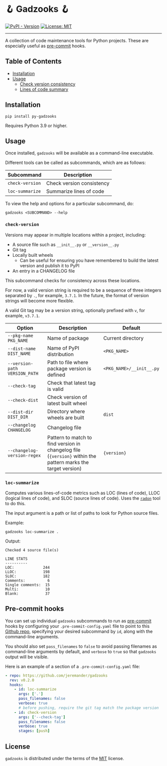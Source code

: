 # 🪝 Gadzooks 🪝

[![PyPI - Version](https://img.shields.io/pypi/v/py-gadzooks)](https://pypi.org/project/py-gadzooks)
[![License: MIT](https://img.shields.io/badge/License-MIT-yellow.svg)](https://raw.githubusercontent.com/jeremander/gadzooks/main/LICENSE)

<!-- [![PyPI - Python Version](https://img.shields.io/pypi/pyversions/gadzooks.svg)](https://pypi.org/project/gadzooks) -->

-----

A collection of code maintenance tools for Python projects. These are especially useful as [pre-commit](https://pre-commit.com) hooks.

## Table of Contents

- [Installation](#installation)
- [Usage](#usage)
    - [Check version consistency](#check-version)
    - [Lines of code summary](#loc-summarize)

## Installation

```text
pip install py-gadzooks
```

Requires Python 3.9 or higher.

## Usage

Once installed, `gadzooks` will be available as a command-line executable.

Different tools can be called as subcommands, which are as follows:

| Subcommand | Description |
| ---------- | ----------- |
| `check-version` | Check version consistency |
| `loc-summarize` | Summarize lines of code |

To view the help and options for a particular subcommand, do:

```text
gadzooks <SUBCOMMAND> --help
```

### `check-version`

Versions may appear in multiple locations within a project, including:

- A source file such as `__init__.py` or `__version__.py`
- Git tag
- Locally built wheels
    - Can be useful for ensuring you have remembered to build the latest version and publish it to PyPI
- An entry in a CHANGELOG file

This subcommand checks for consistency across these locations.

For now, a valid version string is required to be a sequence of three integers separated by `.`, for example, `3.7.1`. In the future, the format of version strings will become more flexible.

A valid Git tag may be a version string, optionally prefixed with `v`, for example, `v3.7.1`.

| Option | Description | Default |
| ------ | ----------- | ------- |
| `--pkg-name PKG_NAME` | Name of package | Current directory |
| `--dist-name DIST_NAME` | Name of PyPI distribution | `<PKG_NAME>` |
| `--version-path VERSION_PATH` | Path to file where package version is defined | `<PKG_NAME>/__init__.py` |
| `--check-tag` | Check that latest tag is valid | |
| `--check-dist` | Check version of latest built wheel | |
| `--dist-dir DIST_DIR` | Directory where wheels are built | `dist` |
| `--changelog CHANGELOG` | Changelog file | |
| `--changelog-version-regex` | Pattern to match to find version in changelog file (`{version}` within the pattern marks the target version) | `{version}` |

### `loc-summarize`

Computes various lines-of-code metrics such as LOC (lines of code), LLOC (logical lines of code), and SLOC (source lines of code). Uses the [`radon`](https://radon.readthedocs.io/en/latest/) tool to do this.

The input argument is a path or list of paths to look for Python source files.

Example:

```text
gadzooks loc-summarize .
```

Output:

```text
Checked 4 source file(s)

LINE STATS
----------
LOC:             244
LLOC:            198
SLOC:            182
Comments:          6
Single comments:  15
Multi:            10
Blank:            37
```

## Pre-commit hooks

You can set up individual `gadzooks` subcommands to run as [pre-commit](https://pre-commit.com) hooks by configuring your `.pre-commit-config.yaml` file to point to this [Github repo](https://github.com/jeremander/gadzooks), specifying your desired subcommand by `id`, along with the command-line arguments.

You should also set `pass_filenames` to `false` to avoid passing filenames as command-line arguments by default, and `verbose` to `true` so that `gadzooks` output will be visible.

Here is an example of a section of a `.pre-commit-config.yaml` file:

```yaml
- repo: https://github.com/jeremander/gadzooks
  rev: v0.2.0
  hooks:
    - id: loc-summarize
      args: ['.']
      pass_filenames: false
      verbose: true
      # before pushing, require the git tag match the package version
    - id: check-version
      args: ['--check-tag']
      pass_filenames: false
      verbose: true
      stages: [push]
```

## License

`gadzooks` is distributed under the terms of the [MIT](https://spdx.org/licenses/MIT.html) license.

